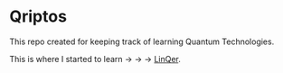 # Qriptos

This repo created for keeping track of learning Quantum Technologies.

This is where I started to learn -> -> -> [LinQer](https://qturkey.org/).
